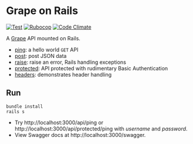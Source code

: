 # Grape on Rails

[![Test](https://github.com/ruby-grape/grape-on-rails/actions/workflows/test.yml/badge.svg?branch=master)](https://github.com/ruby-grape/grape-on-rails/actions/workflows/test.yml)
[![Rubocop](https://github.com/ruby-grape/grape-on-rails/actions/workflows/test.yml/badge.svg?branch=master)](https://github.com/ruby-grape/grape-on-rails/actions/workflows/test.yml)
[![Code Climate](https://codeclimate.com/github/ruby-grape/grape-on-rails.svg)](https://codeclimate.com/github/ruby-grape/grape-on-rails)

A [Grape](http://github.com/ruby-grape/grape) API mounted on Rails.

- [ping](app/api/acme/ping.rb): a hello world `GET` API
- [post](app/api/acme/post.rb): post JSON data
- [raise](app/api/acme/raise.rb): raise an error, Rails handling exceptions
- [protected](app/api/acme/protected.rb): API protected with rudimentary Basic Authentication
- [headers](app/api/acme/headers.rb): demonstrates header handling

## Run

```
bundle install
rails s
```

- Try http://localhost:3000/api/ping or http://localhost:3000/api/protected/ping with _username_ and _password_.
- View Swagger docs at http://localhost:3000/swagger.
